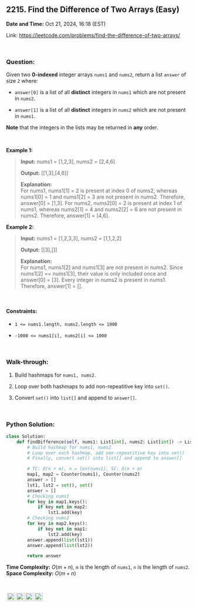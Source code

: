 ## 2215. Find the Difference of Two Arrays (Easy)
**Date and Time:** Oct 21, 2024, 16:18 (EST)

Link: https://leetcode.com/problems/find-the-difference-of-two-arrays/

<br>

### Question:
Given two **0-indexed** integer arrays `nums1` and `nums2`, return a list `answer` of size `2` where:

* `answer[0]` is a list of all **distinct** integers in `nums1` which are not present in `nums2`.

* `answer[1]` is a list of all **distinct** integers in `nums2` which are not present in `nums1`.

**Note** that the integers in the lists may be returned in **any** order.

<br>

**Example 1:**
> **Input:** nums1 = [1,2,3], nums2 = [2,4,6]
> 
> **Output:** [[1,3],[4,6]]
>
> **Explanation:** <br>
> For nums1, nums1[1] = 2 is present at index 0 of nums2, whereas nums1[0] = 1 and nums1[2] = 3 are not present in nums2. Therefore, answer[0] = [1,3].
> For nums2, nums2[0] = 2 is present at index 1 of nums1, whereas nums2[1] = 4 and nums2[2] = 6 are not present in nums2. Therefore, answer[1] = [4,6].

**Example 2:**
> **Input:** nums1 = [1,2,3,3], nums2 = [1,1,2,2]
> 
> **Output:** [[3],[]]
>
> **Explanation:** <br>
> For nums1, nums1[2] and nums1[3] are not present in nums2. Since nums1[2] == nums1[3], their value is only included once and answer[0] = [3].
> Every integer in nums2 is present in nums1. Therefore, answer[1] = [].

<br>

#### Constraints:
* `1 <= nums1.length, nums2.length <= 1000`

* `-1000 <= nums1[i], nums2[i] <= 1000`

<br>

### Walk-through: 
1. Build hashmaps for `nums1, nums2`.

2. Loop over both hashmaps to add non-repeatitive key into `set()`.

3. Convert `set()` into `list[]` and append to `answer[]`.

<br>

### Python Solution:
```python
class Solution:
    def findDifference(self, nums1: List[int], nums2: List[int]) -> List[List[int]]:
        # Build hashmap for nums1, nums2
        # Loop over each hashmap, add non-repeatitive key into set()
        # Finally, convert set() into list[] and append to answer[]

        # TC: O(n + m), n = len(nums1), SC: O(n + m)
        map1, map2 = Counter(nums1), Counter(nums2)
        answer = []
        lst1, lst2 = set(), set()
        answer = []
        # Checking nums1
        for key in map1.keys():
            if key not in map2:
                lst1.add(key)
        # Checking nums2
        for key in map2.keys():
            if key not in map1:
                lst2.add(key)
        answer.append(list(lst1))
        answer.append(list(lst2))

        return answer
```
**Time Complexity:** $O(m + n)$, `m` is the length of `nums1`, `n` is the length of `nums2`. <br>
**Space Complexity:** $O(m + n)$

<br>

<img style="height:22px!important;margin-left:3px;vertical-align:text-bottom;" src="https://mirrors.creativecommons.org/presskit/icons/cc.svg?ref=chooser-v1" alt="CC BY-NC-SA" title="CC BY-NC-SA"><img style="height:22px!important;margin-left:3px;vertical-align:text-bottom;" src="https://mirrors.creativecommons.org/presskit/icons/by.svg?ref=chooser-v1" alt="BY: credit must be given to the creator" title="BY: credit must be given to the creator"><img style="height:22px!important;margin-left:3px;vertical-align:text-bottom;" src="https://mirrors.creativecommons.org/presskit/icons/nc.svg?ref=chooser-v1" alt="NC: Only noncommercial uses of the work are permitted" title="NC: Only noncommercial uses of the work are permitted"><img style="height:22px!important;margin-left:3px;vertical-align:text-bottom;" src="https://mirrors.creativecommons.org/presskit/icons/sa.svg?ref=chooser-v1" alt="SA: Adaptations must be shared under the same terms" title="SA: Adaptations must be shared under the same terms">